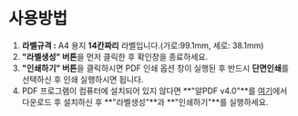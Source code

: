 # 사용방법

1. **라벨규격 :** A4 용지 **14칸짜리** 라벨입니다.(가로:99.1mm, 세로: 38.1mm)
2. **"라벨생성" 버튼**을 먼저 클릭한 후 확인창을 종료하세요.
3. **"인쇄하기" 버튼**을 클릭하시면 PDF 인쇄 옵션 창이 실행된 후 
   반드시 **단면인쇄**를 선택하신 후 인쇄 실행하시면 됩니다.
4. PDF 프로그램이 컴퓨터에 설치되어 있지 않다면 
   **"알PDF v4.0"**를 [여기](https://altools.co.kr/product/ALPDF)에서 다운로드 후 
   설치하신 후 **"라벨생성"**과 **"인쇄하기"**를 실행하세요.
